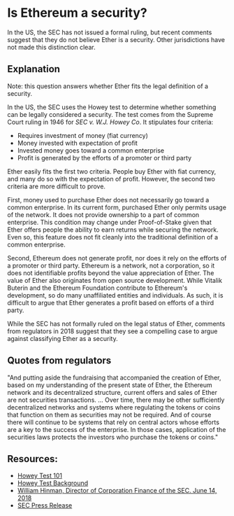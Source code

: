 # Is Ethereum a security?

In the US, the SEC has not issued a formal ruling, but recent comments suggest that they do not believe Ether is a security. Other jurisdictions have not made this distinction clear. 

## Explanation

Note: this question answers whether Ether fits the legal definition of a security. 

In the US, the SEC uses the Howey test to determine whether something can be legally considered a security. The test comes from the Supreme Court ruling in 1946 for *SEC v. W.J. Howey Co*. It stipulates four criteria:

* Requires investment of money (fiat currency)
* Money invested with expectation of profit
* Invested money goes toward a common enterprise
* Profit is generated by the efforts of a promoter or third party

Ether easily fits the first two criteria. People buy Ether with fiat currency, and many do so with the expectation of profit. However, the second two criteria are more difficult to prove. 

First, money used to purchase Ether does not necessarily go toward a common enterprise. In its current form, purchased Ether only permits usage of the network. It does not provide ownership to a part of common enterprise. This condition may change under Proof-of-Stake given that Ether offers people the ability to earn returns while securing the network. Even so, this feature does not fit cleanly into the traditional definition of a common enterprise.

Second, Ethereum does not generate profit, nor does it rely on the efforts of a promoter or third party. Ethereum is a network, not a corporation, so it does not identifiable profits beyond the value appreciation of Ether. The value of Ether also originates from open source development. While Vitalik Buterin and the Ethereum Foundation contribute to Ethereum's development, so do many unaffiliated entities and individuals. As such, it is difficult to argue that Ether generates a profit based on efforts of a third party.

While the SEC has not formally ruled on the legal status of Ether, comments from regulators in 2018 suggest that they see a compelling case to argue against classifying Ether as a security. 

## Quotes from regulators

"And putting aside the fundraising that accompanied the creation of Ether, based on my understanding of the present state of Ether, the Ethereum network and its decentralized structure, current offers and sales of Ether are not securities transactions. ... Over time, there may be other sufficiently decentralized networks and systems where regulating the tokens or coins that function on them as securities may not be required. And of course there will continue to be systems that rely on central actors whose efforts are a key to the success of the enterprise. In those cases, application of the securities laws protects the investors who purchase the tokens or coins."

## Resources:

* [Howey Test 101](https://consumer.findlaw.com/securities-law/what-is-the-howey-test.html)
* [Howey Test Background](https://en.wikipedia.org/wiki/SEC_v._W._J._Howey_Co.)
* [William Hinman, Director of Corporation Finance of the SEC. June 14, 2018](https://www.sec.gov/news/speech/speech-hinman-061418)
* [SEC Press Release](https://www.sec.gov/news/speech/speech-hinman-061418)

